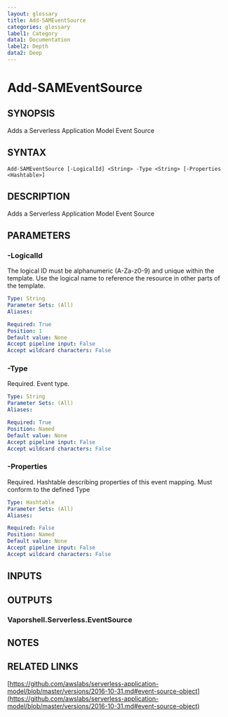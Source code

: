 ```yaml
---
layout: glossary
title: Add-SAMEventSource
categories: glossary
label1: Category
data1: Documentation
label2: Depth
data2: Deep
---
```


# Add-SAMEventSource

## SYNOPSIS
Adds a Serverless Application Model Event Source

## SYNTAX

```
Add-SAMEventSource [-LogicalId] <String> -Type <String> [-Properties <Hashtable>]
```

## DESCRIPTION
Adds a Serverless Application Model Event Source

## PARAMETERS

### -LogicalId
The logical ID must be alphanumeric (A-Za-z0-9) and unique within the template.
Use the logical name to reference the resource in other parts of the template.

```yaml
Type: String
Parameter Sets: (All)
Aliases: 

Required: True
Position: 1
Default value: None
Accept pipeline input: False
Accept wildcard characters: False
```

### -Type
Required.
Event type.

```yaml
Type: String
Parameter Sets: (All)
Aliases: 

Required: True
Position: Named
Default value: None
Accept pipeline input: False
Accept wildcard characters: False
```

### -Properties
Required.
Hashtable describing properties of this event mapping.
Must conform to the defined Type

```yaml
Type: Hashtable
Parameter Sets: (All)
Aliases: 

Required: False
Position: Named
Default value: None
Accept pipeline input: False
Accept wildcard characters: False
```

## INPUTS

## OUTPUTS

### Vaporshell.Serverless.EventSource

## NOTES

## RELATED LINKS

[https://github.com/awslabs/serverless-application-model/blob/master/versions/2016-10-31.md#event-source-object](https://github.com/awslabs/serverless-application-model/blob/master/versions/2016-10-31.md#event-source-object)

